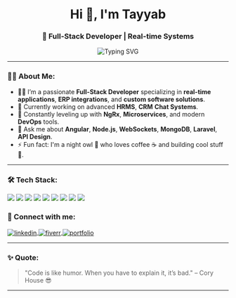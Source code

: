 <h1 align="center">Hi 👋, I'm Tayyab</h1>
<h3 align="center">🚀 Full-Stack Developer | Real-time Systems</h3>

<p align="center">
  <img src="https://readme-typing-svg.herokuapp.com?font=Fira+Code&size=24&pause=1000&color=36BCF7&center=true&vCenter=true&width=435&lines=Full-Stack+Web+Developer;Node.js+%7C+Angular+%7C+MongoDB;Socket.IO+%7C+Real-time+Apps;ERP+%7C+API+Integrations;Let's+Build+Something+Great+%F0%9F%92%BB" alt="Typing SVG" />
</p>

---

### 🧑‍💻 About Me:

- 👨‍💻 I’m a passionate **Full-Stack Developer** specializing in **real-time applications**, **ERP integrations**, and **custom software solutions**.
- 🏢 Currently working on advanced **HRMS**, **CRM** **Chat Systems**.
- 🌱 Constantly leveling up with **NgRx**, **Microservices**, and modern **DevOps** tools.
- 💬 Ask me about **Angular**, **Node.js**, **WebSockets**, **MongoDB**, **Laravel**, **API Design**.
- ⚡ Fun fact: I'm a night owl 🦉 who loves coffee ☕ and building cool stuff 🚀.

---

### 🛠️ Tech Stack:
<p align="left">
  <img src="https://img.shields.io/badge/Angular-DD0031?style=for-the-badge&logo=angular&logoColor=white"/>
  <img src="https://img.shields.io/badge/Node.js-339933?style=for-the-badge&logo=nodedotjs&logoColor=white"/>
  <img src="https://img.shields.io/badge/NestJS-E0234E?style=for-the-badge&logo=nestjs&logoColor=white"/>
  <img src="https://img.shields.io/badge/Socket.IO-010101?style=for-the-badge&logo=socketdotio&logoColor=white"/>
  <img src="https://img.shields.io/badge/MongoDB-47A248?style=for-the-badge&logo=mongodb&logoColor=white"/>
  <img src="https://img.shields.io/badge/MySQL-00758F?style=for-the-badge&logo=mysql&logoColor=white"/>
  <img src="https://img.shields.io/badge/Redis-DC382D?style=for-the-badge&logo=redis&logoColor=white"/>
  <img src="https://img.shields.io/badge/Laravel-FF2D20?style=for-the-badge&logo=laravel&logoColor=white"/>
  <img src="https://img.shields.io/badge/TailwindCSS-06B6D4?style=for-the-badge&logo=tailwindcss&logoColor=white"/>
</p>


### 🚀 Connect with me:
<p align="left">
  <a href="https://www.linkedin.com/in/its-tayyab/" target="blank">
    <img align="center" src="https://img.shields.io/badge/LinkedIn-0A66C2?style=for-the-badge&logo=linkedin&logoColor=white" alt="linkedin" />
  </a>
  <a href="https://www.fiverr.com/users/dev_tayyab" target="blank">
    <img align="center" src="https://img.shields.io/badge/Fiverr-1DBF73?style=for-the-badge&logo=fiverr&logoColor=white" alt="fiverr" />
  </a>
  <a href="https://portfolio-tayyab-shafiques-projects-b24ec248.vercel.app/" target="blank">
    <img align="center" src="https://img.shields.io/badge/Portfolio-000000?style=for-the-badge&logo=github&logoColor=white" alt="portfolio" />
  </a>
</p>

---

### ✨ Quote:
> "Code is like humor. When you have to explain it, it’s bad." – Cory House 😎

---
